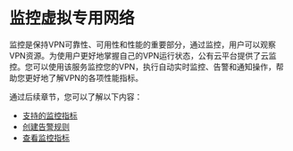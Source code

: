 # 监控虚拟专用网络<a name="vpn_04_0701"></a>

监控是保持VPN可靠性、可用性和性能的重要部分，通过监控，用户可以观察VPN资源。为使用户更好地掌握自己的VPN运行状态，公有云平台提供了云监控。您可以使用该服务监控您的VPN，执行自动实时监控、告警和通知操作，帮助您更好地了解VPN的各项性能指标。

通过后续章节，您可以了解以下内容：

-   [支持的监控指标](支持的监控指标.md)
-   [创建告警规则](创建告警规则.md)
-   [查看监控指标](查看监控指标.md)

